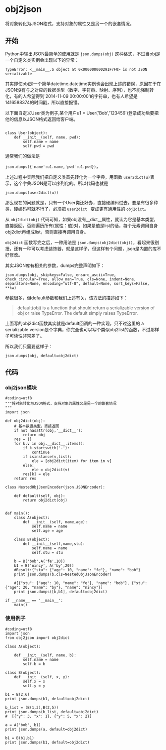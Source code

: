 # obj2json

将对象转化为JSON格式，支持对象的属性又是另一个的嵌套情况。

## 开始

Python中输出JSON最简单的使用就是 `json.dumps(obj)` 这种格式，不过当obj是一个自定义类实例会出现以下的异常：

`TypeError: <__main__.S object at 0x000000000291F7F0> is not JSON serializable`

其实即使obj是一个简单datetime.datetime实例也会出现上述的错误，原因在于在JSON没有与之对应的数据类型（数字、字符串、映射、序列），也不能强制转化，有的人希望得到'2014-11-09 00:00:00'的字符串，也有人希望是1416588374的时间戳，所以直接报错。

以下面自定义User类为例子,某个用户u1 = User('Bob','123456')登录成功后要把他的信息以JSON格式返回给客户端。

<pre><code>
class User(object):
    def __init__(self, name, pwd):
        self.name = name
        self.pwd = pwd
</code></pre>

通常我们的做法是

 `json.dumps({'name':u1.name,'pwd':u1.pwd})`，

上述过程中实际我们把自定义类首先转化为一个字典，用函数 `user2dict(u)`表示，这个字典JSON是可以序列化的。所以代码也就是

`json.dumps(user2dict(u))`

那么现在的问题就是，只有一个User类还好办，直接硬编码过去，要是有很多种类，硬编码可就不行了，必须把 `user2dict ` 变成更有通用性的 `obj2dict`。

从 `obj2dict(obj)` 代码可知，如果obj没有__dict__属性，就认为它是基本类型，直接返回，否则遍历所有{属性：值}对，如果是值是list的话，每个元素调用自身obj2dict再组成list，否则直接再调用自身。

`obj2dict` 函数写完之后，一种用法是 `json.dumps(obj2dict(obj))`，看起来很别扭，还有一种可以考虑装饰器，就是这样子，但这样有个问题，json是内置的库不好修改。

其实JSON库有相关的参数，dumps完整声明如下：

`json.dumps(obj, skipkeys=False, ensure_ascii=True, check_circular=True, allow_nan=True, cls=None, indent=None, separators=None, encoding="utf-8", default=None, sort_keys=False, **kw)`

参数很多，但default参数和我们上述有关，该方法的描述如下：

> default(obj) is a function that should return a serializable version of obj or raise TypeError. The default simply raises TypeError.

上面写的obj2dict函数其实就是default回调的一种实现，只不过这里的 a serializable version是个字典，你完全也可以写个类似obj2list的函数，不过那样子可读性非常差了。

所以我们只需要这样子：

`json.dumps(obj, default=obj2dict)`

## 代码

### obj2json模块

```
#coding=utf8
"""将对象转化为JSON格式，支持对象的属性又是另一个的嵌套情况
"""
import json

def obj2dict(obj):
    # 基本数据类型，直接返回
    if not hasattr(obj,'__dict__'):
        return obj
    res = {}
    for k,v in obj.__dict__.items():
        if k.startswith('-'):
            continue
        if isinstance(v,list):
            ele = [obj2dict(item) for item in v]
        else:
            ele = obj2dict(v)
        res[k] = ele
    return res

class NestedObjJsonEncoder(json.JSONEncoder):

    def default(self, obj):
        return obj2dict(obj)


def main():
    class A(object):
        def __init__(self, name,age):
            self.name = name
            self.age = age

    class B(object):
        def __init__(self,name,stu):
            self.name = name
            self.stu = stu

    b = B('bob',A('fe',10))
    b1 = B('nincy', A('by',20))
    #Result:{"stu": {"age": 10, "name": "fe"}, "name": "bob"}
    print json.dumps(b,cls=NestedObjJsonEncoder)

    #[{"stu": {"age": 10, "name": "fe"}, "name": "bob"}, {"stu": {"age": 20, "name": "by"}, "name": "nincy"}]
    print json.dumps([b,b1], default=obj2dict)

if __name__ == '__main__':
    main()
```

### 使用例子

```
#coding=utf8
import json
from obj2json import obj2dict

class A(object):

    def __init__(self, name, b):
        self.name = name
        self.b = b

class B(object):
    def __init__(self, x, y):
        self.x = x
        self.y = y

b1 = B(2,6)
print json.dumps(b1, default=obj2dict)

b_list = (B(1,3),B(2,5))
print json.dumps(b_list, default=obj2dict)
#  [{"y": 3, "x": 1}, {"y": 5, "x": 2}]

a = A('bob', b1)
print json.dumps(a, default=obj2dict)

b1 = B(b1,b1)
print json.dumps(b1, default=obj2dict)
```
